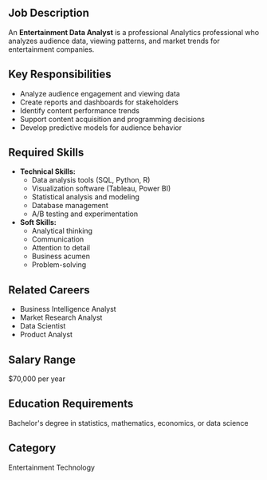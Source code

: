 ## Job Description
An **Entertainment Data Analyst** is a professional Analytics professional who analyzes audience data, viewing patterns, and market trends for entertainment companies.

## Key Responsibilities
- Analyze audience engagement and viewing data
- Create reports and dashboards for stakeholders
- Identify content performance trends
- Support content acquisition and programming decisions
- Develop predictive models for audience behavior

## Required Skills
- **Technical Skills:**
  - Data analysis tools (SQL, Python, R)
  - Visualization software (Tableau, Power BI)
  - Statistical analysis and modeling
  - Database management
  - A/B testing and experimentation
- **Soft Skills:**
  - Analytical thinking
  - Communication
  - Attention to detail
  - Business acumen
  - Problem-solving

## Related Careers
- Business Intelligence Analyst
- Market Research Analyst
- Data Scientist
- Product Analyst

## Salary Range
$70,000 per year

## Education Requirements
Bachelor's degree in statistics, mathematics, economics, or data science

## Category
Entertainment Technology
